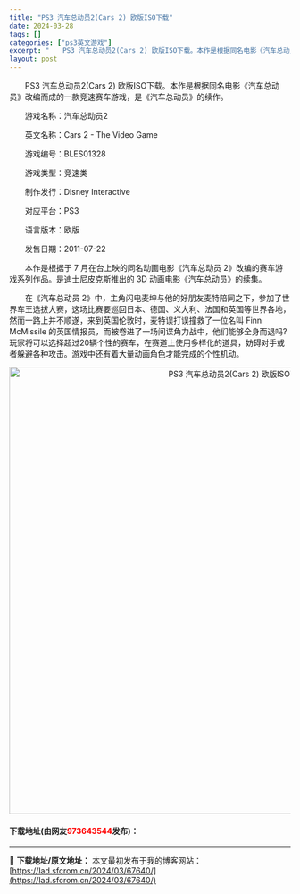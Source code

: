 ```yaml
---
title: "PS3 汽车总动员2(Cars 2) 欧版ISO下载"
date: 2024-03-28
tags: []
categories: ["ps3英文游戏"]
excerpt: "　　PS3 汽车总动员2(Cars 2) 欧版ISO下载。本作是根据同名电影《汽车总动员》改编而成的一款竞速赛车游戏，是《汽车总动员》的续作。 　　游戏名称：汽车总动员2 　　英文名称：Cars 2 - The Video Game 　　游戏编号：BLES01328 　　游戏类型：竞速类 　　制作发&hellip;"
layout: post
---
```


 <p>　　PS3 汽车总动员2(Cars 2) 欧版ISO下载。本作是根据同名电影《汽车总动员》改编而成的一款竞速赛车游戏，是《汽车总动员》的续作。</p> <p>　　游戏名称：汽车总动员2</p> <p>　　英文名称：Cars 2 - The Video Game</p> <p>　　游戏编号：BLES01328</p> <p>　　游戏类型：竞速类</p> <p>　　制作发行：Disney Interactive</p> <p>　　对应平台：PS3</p> <p>　　语言版本：欧版</p> <p>　　发售日期：2011-07-22</p> <p>　　本作是根据于 7 月在台上映的同名动画电影《汽车总动员 2》改编的赛车游戏系列作品。是迪士尼皮克斯推出的 3D 动画电影《汽车总动员》的续集。</p> <p>　　在《汽车总动员 2》中，主角闪电麦坤与他的好朋友麦特陪同之下，参加了世界车王选拔大赛，这场比赛要巡回日本、德国、义大利、法国和英国等世界各地，然而一路上并不顺遂，来到英国伦敦时，麦特误打误撞救了一位名叫 Finn McMissile 的英国情报员，而被卷进了一场间谍角力战中，他们能够全身而退吗?玩家将可以选择超过20辆个性的赛车，在赛道上使用多样化的道具，妨碍对手或者躲避各种攻击。游戏中还有着大量动画角色才能完成的个性机动。</p> <p align="center"><img align="" border="0" src="https://lad.sfcrom.cn/wp-content/uploads/2024/03/20240328_66051d7f6bda0.jpg" width="800" alt="PS3 汽车总动员2(Cars 2) 欧版ISO下载" /></p> <p><h4>下载地址(由网友<font color="red">973643544</font>发布)：</h4></p> 

---
📖 **下载地址/原文地址：** 本文最初发布于我的博客网站：[https://lad.sfcrom.cn/2024/03/67640/](https://lad.sfcrom.cn/2024/03/67640/)
